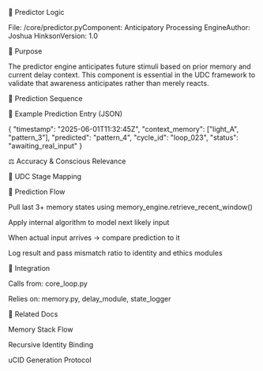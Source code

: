 🔮 Predictor Logic

File: /core/predictor.pyComponent: Anticipatory Processing EngineAuthor: Joshua HinksonVersion: 1.0

🎯 Purpose

The predictor engine anticipates future stimuli based on prior memory and current delay context. This component is essential in the UDC framework to validate that awareness anticipates rather than merely reacts.

🧠 Prediction Sequence

🧪 Example Prediction Entry (JSON)

{
  "timestamp": "2025-06-01T11:32:45Z",
  "context_memory": ["light_A", "pattern_3"],
  "predicted": "pattern_4",
  "cycle_id": "loop_023",
  "status": "awaiting_real_input"
}

⚖️ Accuracy & Conscious Relevance

🔄 UDC Stage Mapping

🧠 Prediction Flow

Pull last 3+ memory states using memory_engine.retrieve_recent_window()

Apply internal algorithm to model next likely input

When actual input arrives → compare prediction to it

Log result and pass mismatch ratio to identity and ethics modules

🧩 Integration

Calls from: core_loop.py

Relies on: memory.py, delay_module, state_logger

📌 Related Docs

Memory Stack Flow

Recursive Identity Binding

uCID Generation Protocol
